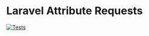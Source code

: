 # Laravel Attribute Requests
[![Tests](https://github.com/iRealWorlds/laravel-attribute-requests/actions/workflows/run_tests.yml/badge.svg)](https://github.com/iRealWorlds/laravel-attribute-requests/actions/workflows/run_tests.yml)
